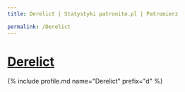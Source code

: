 ```yaml
---
title: Derelict | Statystyki patronite.pl | Patromierz

permalink: /Derelict
---
```


# [Derelict](https://patronite.pl/Derelict)

{% include profile.md name="Derelict" prefix="d" %}

